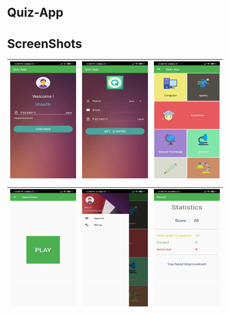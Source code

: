 # Quiz-App

# ScreenShots
| ![main_first](https://github.com/Bhautik004/Quiz-App/blob/main/1.jpg) | ![mian_second](https://github.com/Bhautik004/Quiz-App/blob/main/2.jpg) | ![categories1](https://github.com/Bhautik004/Quiz-App/blob/main/3.jpg) |
|:---:|:---:|:---:|

| ![categories2](https://github.com/Bhautik004/Quiz-App/blob/main/4.jpg) | ![navigation](https://github.com/Bhautik004/Quiz-App/blob/main/5.jpg) | ![play](https://github.com/Bhautik004/Quiz-App/blob/main/6.jpg) |
|:---:|:---:|:---:|
